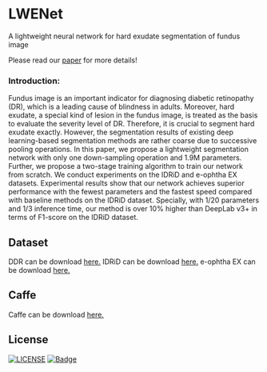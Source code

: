 # LWENet
A lightweight neural network for hard exudate segmentation of fundus image

Please read our [paper](https://link.springer.com/chapter/10.1007%2F978-3-030-30508-6_16) for more details!
### Introduction:
Fundus image is an important indicator for diagnosing diabetic retinopathy (DR), which is a leading cause of blindness in adults. Moreover, hard exudate, a special kind of lesion in the fundus image, is treated as the basis to evaluate the severity level of DR. Therefore, it is crucial to segment hard exudate exactly. However, the segmentation results of existing deep learning-based segmentation methods are rather coarse due to successive pooling operations. In this paper, we propose a lightweight segmentation network with only one down-sampling operation and 1.9M parameters. Further, we propose a two-stage training algorithm to train our network from scratch. We conduct experiments on the IDRiD and e-ophtha EX datasets. Experimental results show that our network achieves superior performance with the fewest parameters and the fastest speed compared with baseline methods on the IDRiD dataset. Specially, with 1/20 parameters and 1/3 inference time, our method is over 10% higher than DeepLab v3+ in terms of F1-score on the IDRiD dataset.

## Dataset
DDR can be download [here.](https://github.com/nkicsl/DDR-dataset)
IDRiD can be download [here.](https://ieee-dataport.org/open-access/indian-diabetic-retinopathy-image-dataset-idrid)
e-ophtha EX can be download [here.](http://www.adcis.net/en/third-party/e-ophtha/)

## Caffe
Caffe can be download [here.](https://github.com/guomugong/FFIA)

## License
[![LICENSE](https://img.shields.io/badge/license-Anti%20996-blue.svg)](https://github.com/996icu/996.ICU/blob/master/LICENSE)
[![Badge](https://img.shields.io/badge/link-996.icu-red.svg)](https://996.icu/#/zh_CN)
